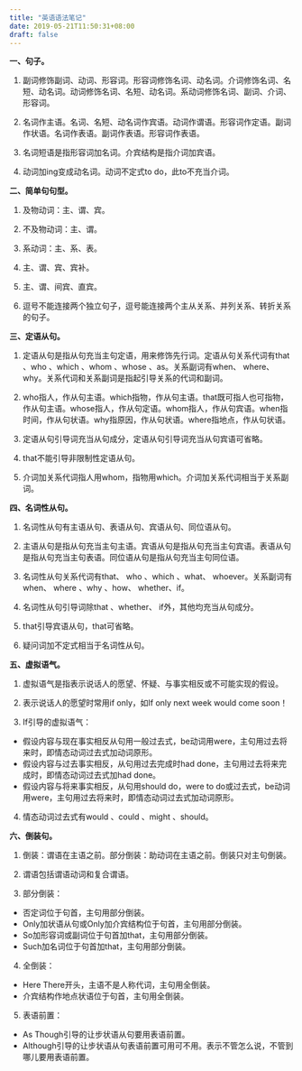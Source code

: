 ```yaml
---
title: "英语语法笔记"
date: 2019-05-21T11:50:31+08:00
draft: false
---
```


**一、句子。**

1. 副词修饰副词、动词、形容词。形容词修饰名词、动名词。介词修饰名词、名短、动名词。动词修饰名词、名短、动名词。系动词修饰名词、副词、介词、形容词。

2. 名词作主语。名词、名短、动名词作宾语。动词作谓语。形容词作定语。副词作状语。名词作表语。副词作表语。形容词作表语。

3. 名词短语是指形容词加名词。介宾结构是指介词加宾语。

4. 动词加ing变成动名词。动词不定式to do，此to不充当介词。

**二、简单句句型。**

1. 及物动词：主、谓、宾。

2. 不及物动词：主、谓。

3. 系动词：主、系、表。

4. 主、谓、宾、宾补。

5. 主、谓、间宾、直宾。

6. 逗号不能连接两个独立句子，逗号能连接两个主从关系、并列关系、转折关系的句子。

**三、定语从句。**

1. 定语从句是指从句充当主句定语，用来修饰先行词。定语从句关系代词有that 、who 、which 、whom 、whose 、as。关系副词有when、 where、 why。关系代词和关系副词是指起引导关系的代词和副词。

2. who指人，作从句主语。which指物，作从句主语。that既可指人也可指物，作从句主语。whose指人，作从句定语。whom指人，作从句宾语。when指时间，作从句状语。why指原因，作从句状语。where指地点，作从句状语。

3. 定语从句引导词充当从句成分，定语从句引导词充当从句宾语可省略。

4. that不能引导非限制性定语从句。

5. 介词加关系代词指人用whom，指物用which。介词加关系代词相当于关系副词。

**四、名词性从句。**

1. 名词性从句有主语从句、表语从句、宾语从句、同位语从句。

2. 主语从句是指从句充当主句主语。宾语从句是指从句充当主句宾语。表语从句是指从句充当主句表语。同位语从句是指从句充当主句同位语。

3. 名词性从句关系代词有that、 who 、which 、what、 whoever。关系副词有when、 where 、why 、how、 whether、if。

4. 名词性从句引导词除that 、whether、 if外，其他均充当从句成分。

5. that引导宾语从句，that可省略。

6. 疑问词加不定式相当于名词性从句。

**五、虚拟语气。**

1. 虚拟语气是指表示说话人的愿望、怀疑、与事实相反或不可能实现的假设。

2. 表示说话人的愿望时常用if only，如If only next week would come soon！

3. If引导的虚拟语气：

* 假设内容与现在事实相反从句用一般过去式，be动词用were，主句用过去将来时，即情态动词过去式加动词原形。
* 假设内容与过去事实相反，从句用过去完成时had done，主句用过去将来完成时，即情态动词过去式加had done。
* 假设内容与将来事实相反，从句用should do，were to do或过去式，be动词用were，主句用过去将来时，即情态动词过去式加动词原形。

4. 情态动词过去式有would 、could 、might 、should。

**六、倒装句。**

1. 倒装：谓语在主语之前。部分倒装：助动词在主语之前。倒装只对主句倒装。

2. 谓语包括谓语动词和复合谓语。

3. 部分倒装：

* 否定词位于句首，主句用部分倒装。
* Only加状语从句或Only加介宾结构位于句首，主句用部分倒装。
* So加形容词或副词位于句首加that，主句用部分倒装。
* Such加名词位于句首加that，主句用部分倒装。

4. 全倒装：

* Here There开头，主语不是人称代词，主句用全倒装。
* 介宾结构作地点状语位于句首，主句用全倒装。

5. 表语前置：

* As Though引导的让步状语从句要用表语前置。
* Although引导的让步状语从句表语前置可用可不用。表示不管怎么说，不管到哪儿要用表语前置。